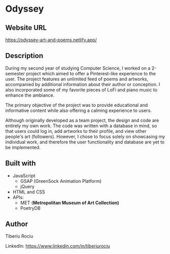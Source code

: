 # Odyssey

## Website URL
https://odyssey-art-and-poems.netlify.app/

## Description

During my second year of studying Computer Science, I worked on a 2-semester project which aimed to offer a Pinterest-like experience to the user. The project features an unlimited feed of poems and artworks, accompanied by additional information about their author or conception. I also incorporated some of my favorite pieces of LoFi and piano music to enhance the ambiance.

The primary objective of the project was to provide educational and informative content while also offering a calming experience to users.

Although originally developed as a team project, the design and code are entirely my own work. The code was written with a database in mind, so that users could log in, add artworks to their profile, and view other people's art (followers). However, I chose to focus solely on showcasing my individual work, and therefore the user functionality and database are yet to be implemented.

## Built with

- JavaScript
    - GSAP (GreenSock Animation Platform)
    - jQuery
- HTML and CSS
- APIs:
    - MET (****Metropolitan Museum of Art Collection)****
    - PoetryDB
    
## Author
Tiberiu Rociu

LinkedIn: https://www.linkedin.com/in/tiberiurociu
